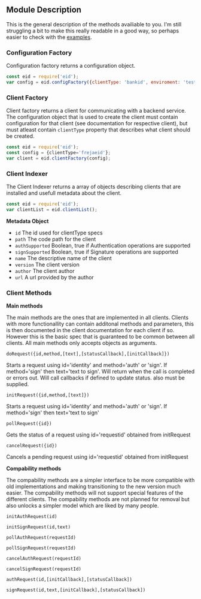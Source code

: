 ## Module Description

This is the general description of the methods availiable to you.
I'm still struggling a bit to make this really readable in a good way, so perhaps easier to check with the [examples](examples.md).

### Configuration Factory

Configuration factory returns a configuration object.

```javascript
const eid = require('eid');
var config = eid.configFactory({clientType: 'bankid', enviroment: 'testing'});
```

### Client Factory

Client factory returns a client for communicating with a backend service. The configuration object that is used to create the client must contain configuration for that client (see documentation for respective client), but must atleast contain `clientType` property that describes what client should be created.

```javascript
const eid = require('eid');
const config = {clientType='frejaeid'};
var client = eid.clientFactory(config);
```

### Client Indexer

The Client Indexer returns a array of objects describing clients that are installed and usefull metadata about the client.

```javascript
const eid = require('eid');
var clientList = eid.clientList();
```

**Metadata Object**
* `id` The id used for clientType specs
* `path` The code path for the client
* `authSupported` Boolean, true if Authentication operations are supported
* `signSupported` Boolean, true if Signature operations are supported
* `name` The descriptive name of the client
* `version` The client version
* `author` The client author
* `url` A url provided by the author



### Client Methods

**Main methods**

The main methods are the ones that are implemented in all clients. Clients with more functionallity can contain additonal methods and parameters, this is then documented in the client documentation for each client if so. However this is the basic spec that is guaranteed to be common between all clients. All main methods only accepts objects as arguments.

`doRequest({id,method,[text],[statusCallback],[initCallback]})`

Starts a request using id='identity' and method='auth' or 'sign'. If method='sign' then text='text to sign'. Will return when the call is completed or errors out. Will call callbacks if defined to update status.
also must be supplied.

`initRequest({id,method,[text]})`

Starts a request using id='identity' and method='auth' or 'sign'. If method='sign' then text='text to sign' 

`pollRequest({id})`

Gets the status of a request using id='requestid' obtained from initRequest 

`cancelRequest({id})`

Cancels a pending request using id='requestid' obtained from initRequest 

**Compability methods**

The compability methods are a simpler interface to be more compatible with old implementations and making transitioning to the new version much easier. The compability methods will not support special features of the different clients. The compability methods are not planned for removal but also unlocks a simpler model which are liked by many people.

`initAuthRequest(id)`

`initSignRequest(id,text)`

`pollAuthRequest(requestId)`

`pollSignRequest(requestId)`

`cancelAuthRequest(requestId)`

`cancelSignRequest(requestId)`

`authRequest(id,[initCallback],[statusCallback])`

`signRequest(id,text,[initCallback],[statusCallback])`